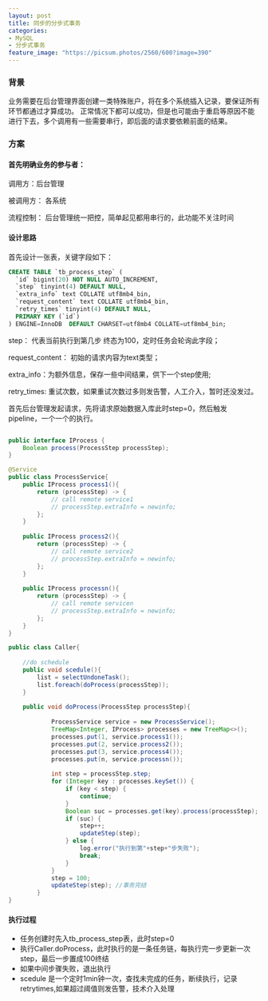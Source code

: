 ```yaml
---
layout: post
title: 同步的分步式事务
categories:
- MySQL
- 分步式事务
feature_image: "https://picsum.photos/2560/600?image=390"
---
```


### 背景
业务需要在后台管理界面创建一类特殊账户，将在多个系统插入记录，要保证所有环节都通过才算成功。
正常情况下都可以成功，但是也可能由于重启等原因不能进行下去，多个调用有一些需要串行，即后面的请求要依赖前面的结果。

### 方案

#### 首先明确业务的参与者：

调用方：后台管理

被调用方： 各系统

流程控制： 后台管理统一把控，简单起见都用串行的，此功能不关注时间

#### 设计思路

首先设计一张表，关键字段如下：

```sql
CREATE TABLE `tb_process_step` (
  `id` bigint(20) NOT NULL AUTO_INCREMENT,
  `step` tinyint(4) DEFAULT NULL,
  `extra_info` text COLLATE utf8mb4_bin,
  `request_content` text COLLATE utf8mb4_bin,
  `retry_times` tinyint(4) DEFAULT NULL,
  PRIMARY KEY (`id`)
) ENGINE=InnoDB  DEFAULT CHARSET=utf8mb4 COLLATE=utf8mb4_bin;

```

step： 代表当前执行到第几步 终态为100，定时任务会轮询此字段；

request_content： 初始的请求内容为text类型；

extra_info：为额外信息，保存一些中间结果，供下一个step使用;

retry_times: 重试次数，如果重试次数过多则发告警，人工介入，暂时还没发过。


首先后台管理发起请求，先将请求原始数据入库此时step=0，然后触发pipeline，一个一个的执行。


```java

public interface IProcess {
    Boolean process(ProcessStep processStep);
}

@Service
public class ProcessService{
    public IProcess process1(){
        return (processStep) -> {
            // call remote service1
            // processStep.extraInfo = newinfo;
        };
    }
    
    public IProcess process2(){
        return (processStep) -> {
            // call remote service2
            // processStep.extraInfo = newinfo;
        };
    }
    
    public IProcess processn(){
        return (processStep) -> {
            // call remote servicen
            // processStep.extraInfo = newinfo;
        };
    }
}

public class Caller{
    
    //do schedule
    public void scedule(){
        list = selectUndoneTask();
        list.foreach(doProcess(processStep));
    }
    
    public void doProcess(ProcessStep processStep){
            
            ProcessService service = new ProcessService();
            TreeMap<Integer, IProcess> processes = new TreeMap<>();
            processes.put(1, service.process1());
            processes.put(2, service.process2());
            processes.put(3, service.process4());
            processes.put(n, service.processn());
            
            int step = processStep.step;
            for (Integer key : processes.keySet()) {
                if (key < step) {
                    continue;
                }
                Boolean suc = processes.get(key).process(processStep);
                if (suc) {
                    step++;
                    updateStep(step);
                } else {
                    log.error("执行到第"+step+"步失败");
                    break;
                }
            }
            step = 100;
            updateStep(step); //事务完结   
        }
}

```

#### 执行过程
* 任务创建时先入tb_process_step表，此时step=0
* 执行Caller.doProcess，此时执行的是一条任务链，每执行完一步更新一次step，最后一步置成100终结
* 如果中间步骤失败，退出执行
* scedule 是一个定时1min钟一次，查找未完成的任务，断续执行，记录retrytimes,如果超过阈值则发告警，技术介入处理

<script async src="https://www.googletagmanager.com/gtag/js?id=UA-135360671-1"></script>
<script>
  window.dataLayer = window.dataLayer || [];
  function gtag(){dataLayer.push(arguments);}
  gtag('js', new Date());

  gtag('config', 'UA-135360671-1');
</script>